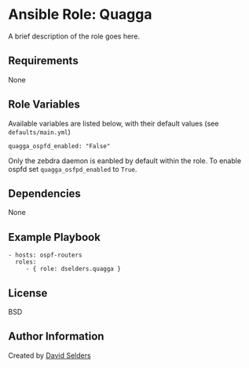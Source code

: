 # Ansible Role: Quagga

A brief description of the role goes here.

## Requirements

None

## Role Variables

Available variables are listed below, with their default values (see `defaults/main.yml`)

    quagga_ospfd_enabled: "False"

Only the zebdra daemon is eanbled by default within the role.  To enable ospfd set `quagga_osfpd_enabled` to `True`.

## Dependencies

None

## Example Playbook

    - hosts: ospf-routers
      roles:
         - { role: dselders.quagga }

## License

BSD

## Author Information

Created by [David Selders](https://github.com/dselders)

